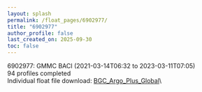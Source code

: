 ```yaml
---
layout: splash
permalink: /float_pages/6902977/
title: "6902977"
author_profile: false
last_created_on: 2025-09-30
toc: false
---
```

 
6902977: GMMC BACI (2021-03-14T06:32 to 2023-03-11T07:05)\
94 profiles completed\
Individual float file download: [BGC_Argo_Plus_Global](https://ftp.soest.hawaii.edu/bgc_argo_plus/Individual_Floats/outliers_removed/6902977_Sprof_processed.nc)\
